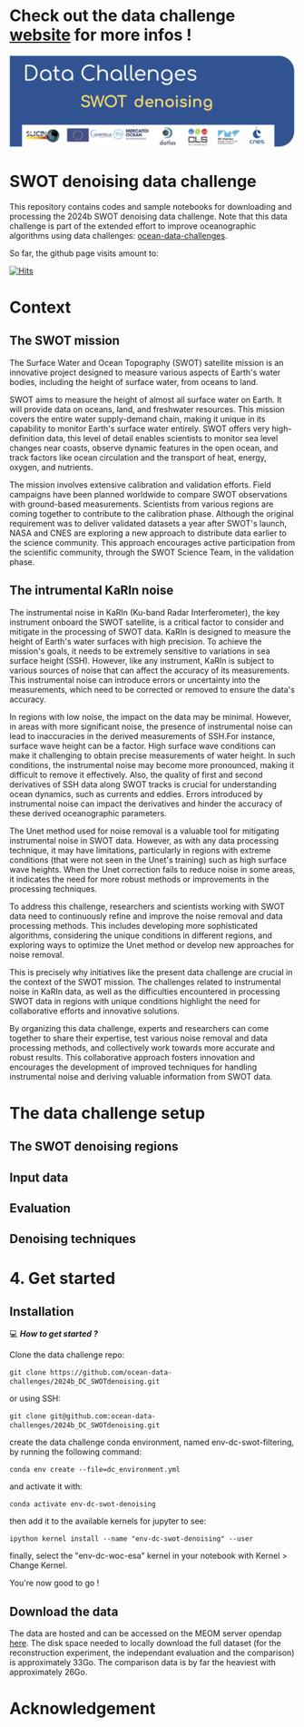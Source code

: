 
  # Check out the data challenge [website](https://2024b-dc-swotdenoising.readthedocs.io) for more infos !

<p align="center">
  <img src="figures/dc_2024b_SWOTdenoising_banner.jpg" alt="Alt Text" width="900"/>
</p>

# SWOT denoising data challenge
 
This repository contains codes and sample notebooks for downloading and processing the 2024b SWOT denoising data challenge.
Note that this data challenge is part of the extended effort to improve oceanographic algorithms using data challenges: [ocean-data-challenges](https://ocean-data-challenges.github.io/index.html).

So far, the github page visits amount to: 

[![Hits](https://hits.seeyoufarm.com/api/count/incr/badge.svg?url=https%3A%2F%2Fgithub.com%2Focean-data-challenges%2F2024_DC_WOC-ESA&count_bg=%2379C83D&title_bg=%23555555&icon=&icon_color=%23E7E7E7&title=PAGE+VIEWS&edge_flat=false)](https://github.com/ocean-data-challenges/2024_DC_WOC-ESA)



# Context 


## The SWOT mission  

The Surface Water and Ocean Topography (SWOT) satellite mission is an innovative project designed to measure various aspects of Earth's water bodies, including the height of surface water, from oceans to land.

SWOT aims to measure the height of almost all surface water on Earth. It will provide data on oceans, land, and freshwater resources. This mission covers the entire water supply-demand chain, making it unique in its capability to monitor Earth's surface water entirely. SWOT offers very high-definition data, this level of detail enables scientists to monitor sea level changes near coasts, observe dynamic features in the open ocean, and track factors like ocean circulation and the transport of heat, energy, oxygen, and nutrients.
  
The mission involves extensive calibration and validation efforts. Field campaigns have been planned worldwide to compare SWOT observations with ground-based measurements. Scientists from various regions are coming together to contribute to the calibration phase. Although the original requirement was to deliver validated datasets a year after SWOT's launch, NASA and CNES are exploring a new approach to distribute data earlier to the science community. This approach encourages active participation from the scientific community, through the SWOT Science Team, in the validation phase.
 
 

## The intrumental KaRIn noise
 

The instrumental noise in KaRIn (Ku-band Radar Interferometer), the key instrument onboard the SWOT satellite, is a critical factor to consider and mitigate in the processing of SWOT data. KaRIn is designed to measure the height of Earth's water surfaces with high precision. To achieve the mission's goals, it needs to be extremely sensitive to variations in sea surface height (SSH). However, like any instrument, KaRIn is subject to various sources of noise that can affect the accuracy of its measurements.
This instrumental noise can introduce errors or uncertainty into the measurements, which need to be corrected or removed to ensure the data's accuracy.

In regions with low noise, the impact on the data may be minimal. However, in areas with more significant noise, the presence of instrumental noise can lead to inaccuracies in the derived measurements of SSH.For instance, surface wave height can be a factor. High surface wave conditions can make it challenging to obtain precise measurements of water height. In such conditions, the instrumental noise may become more pronounced, making it difficult to remove it effectively. Also, the quality of first and second derivatives of SSH data along SWOT tracks is crucial for understanding ocean dynamics, such as currents and eddies. Errors introduced by instrumental noise can impact the derivatives and hinder the accuracy of these derived oceanographic parameters.


The Unet method used for noise removal is a valuable tool for mitigating instrumental noise in SWOT data. However, as with any data processing technique, it may have limitations, particularly in regions with extreme conditions (that were not seen in the Unet's training) such as high surface wave heights. When the Unet correction fails to reduce noise in some areas, it indicates the need for more robust methods or improvements in the processing techniques.


To address this challenge, researchers and scientists working with SWOT data need to continuously refine and improve the noise removal and data processing methods. This includes developing more sophisticated algorithms, considering the unique conditions in different regions, and exploring ways to optimize the Unet method or develop new approaches for noise removal. 

This is precisely why initiatives like the present data challenge are crucial in the context of the SWOT mission. The challenges related to instrumental noise in KaRIn data, as well as the difficulties encountered in processing SWOT data in regions with unique conditions highlight the need for collaborative efforts and innovative solutions.

By organizing this data challenge, experts and researchers can come together to share their expertise, test various noise removal and data processing methods, and collectively work towards more accurate and robust results. This collaborative approach fosters innovation and encourages the development of improved techniques for handling instrumental noise and deriving valuable information from SWOT data.

# The data challenge setup 
 

## The SWOT denoising regions

## Input data
 
## Evaluation

## Denoising techniques

 
 

  

# 4. Get started
 

## Installation
:computer: _**How to get started ?**_

Clone the data challenge repo: 
```
git clone https://github.com/ocean-data-challenges/2024b_DC_SWOTdenoising.git
```
or using SSH: 
```
git clone git@github.com:ocean-data-challenges/2024b_DC_SWOTdenoising.git
```

create the data challenge conda environment, named env-dc-swot-filtering, by running the following command:
```
conda env create --file=dc_environment.yml 
```
and activate it with:

```
conda activate env-dc-swot-denoising
```
then add it to the available kernels for jupyter to see: 
```
ipython kernel install --name "env-dc-swot-denoising" --user
```
finally, select the "env-dc-woc-esa" kernel in your notebook with Kernel > Change Kernel.

You're now good to go ! 


## Download the data

The data are hosted and can be accessed on the MEOM server opendap [here](https://ige-meom-opendap.univ-grenoble-alpes.fr/thredds/catalog/meomopendap/extract/MEOM/OCEAN_DATA_CHALLENGES/catalog.html). The disk space needed to locally download the full dataset (for the reconstruction experiment, the independant evaluation and the comparison) is approximately 33Go. The comparison data is by far the heaviest with approximately 26Go. 

 

  
  

# Acknowledgement

